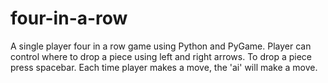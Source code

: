 # four-in-a-row
A single player four in a row game using Python and PyGame. Player can control where to drop a piece using left and right arrows. To drop a piece press spacebar. Each time player makes a move, the 'ai' will make a move.
